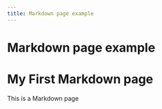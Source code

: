 ```yaml
---
title: Markdown page example
---
```


# Markdown page example

# My First Markdown page

This is a Markdown page
